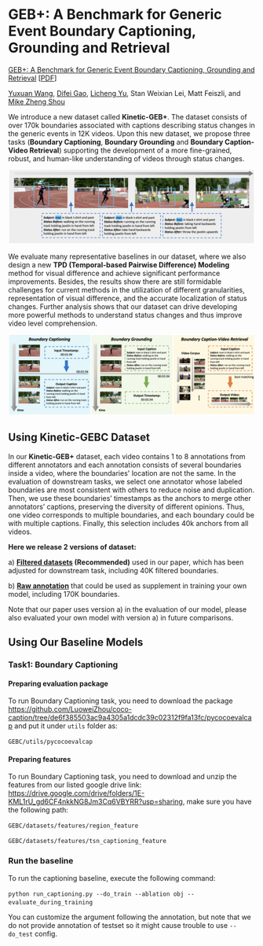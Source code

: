 # GEB+: A Benchmark for Generic Event Boundary Captioning, Grounding and Retrieval
[GEB+: A Benchmark for Generic Event Boundary Captioning, Grounding and Retrieval](https://arxiv.org/abs/2204.00486) [[PDF](https://arxiv.org/pdf/2204.00486.pdf)]

[Yuxuan Wang](https://yuxuanw.me), [Difei Gao](https://scholar.google.com/citations?user=No9OsocAAAAJ&hl=en), [Licheng Yu](https://lichengunc.github.io), Stan Weixian Lei, Matt Feiszli, and [Mike Zheng Shou](https://sites.google.com/view/showlab)

We introduce a new dataset called **Kinetic-GEB+**. The dataset consists of over 170k boundaries associated with captions describing status changes in the generic events in 12K videos. Upon this new dataset, we propose three tasks (**Boundary Captioning**, **Boundary Grounding** and **Boundary Caption-Video Retrieval**) supporting the development of a more fine-grained, robust, and human-like understanding of videos through status changes.

![image](https://github.com/Yuxuan-W/GEB-Plus/blob/master/figures/Cover.png)

We evaluate many representative baselines in our dataset, where we also design a new **TPD (Temporal-based Pairwise Difference) Modeling** method for visual difference and achieve significant performance improvements. Besides, the results show there are still formidable challenges for current methods in the utilization of different granularities, representation of visual difference, and the accurate localization of status changes. Further analysis shows that our dataset can drive developing more powerful methods to understand status changes and thus improve video level comprehension.

![image](https://github.com/Yuxuan-W/GEB-Plus/blob/master/figures/Tasks.png)

## Using Kinetic-GEBC Dataset
In our **Kinetic-GEB+** dataset, each video contains 1 to 8 annotations from different annotators and each annotation consists of several boundaries inside a video, where the boundaries' location are not the same. 
In the evaluation of downstream tasks, we select one annotator whose labeled boundaries are most consistent with others to reduce noise and duplication. Then, we use these boundaries’ timestamps as the anchors to merge other annotators’ captions, preserving the diversity of different opinions. Thus, one video corresponds to multiple boundaries, and each boundary could be with multiple captions. Finally, this selection includes 40k anchors from all videos.

**Here we release 2 versions of dataset:**

a) **[Filtered datasets](https://drive.google.com/drive/folders/1KlFQO__GuUlue_4uCj5oBzzx357D9WE_?usp=sharing) (Recommended)** used in our paper, which has been adjusted for downstream task, including 40K filtered boundaries.

b) **[Raw annotation](https://drive.google.com/drive/folders/1ZEoqsr9gy4FluRhSQgIBp2NiYWVIhcsQ?usp=sharing)** that could be used as supplement in training your own model, including 170K boundaries.

Note that our paper uses version a) in the evaluation of our model, please also evaluated your own model with version a) in future comparisons.

## Using Our Baseline Models

### Task1: Boundary Captioning

#### Preparing evaluation package
To run Boundary Captioning task, you need to download the package https://github.com/LuoweiZhou/coco-caption/tree/de6f385503ac9a4305a1dcdc39c02312f9fa13fc/pycocoevalcap and put it under `utils` folder as:

`GEBC/utils/pycocoevalcap`

#### Preparing features
To run Boundary Captioning task, you need to download and unzip the features from our listed google drive link: https://drive.google.com/drive/folders/1E-KML1rU_gd6CF4nkkNG8Jm3Cq6VBYRR?usp=sharing, make sure you have the following path:

`GEBC/datasets/features/region_feature`

`GEBC/datasets/features/tsn_captioning_feature`

### Run the baseline
To run the captioning baseline, execute the following command:

`python run_captioning.py --do_train --ablation obj --evaluate_during_training`

You can customize the argument following the annotation, but note that we do not provide annotation of testset so it might cause trouble to use  `--do_test` config.
